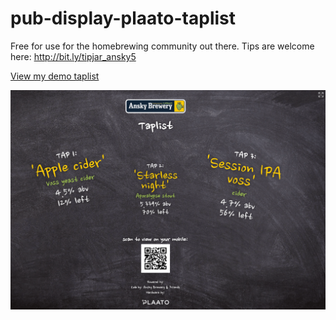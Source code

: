 # pub-display-plaato-taplist

Free for use for the homebrewing community out there. Tips are welcome here: http://bit.ly/tipjar_ansky5

[View my demo taplist](http://ansky.co.il/taplist/ )

![Demo screeshot](https://github.com/Philusha1983/pub-display-plaato-taplist/blob/master/images/Screen%20Shot%202021-03-24%20at%208.09.20.png)






